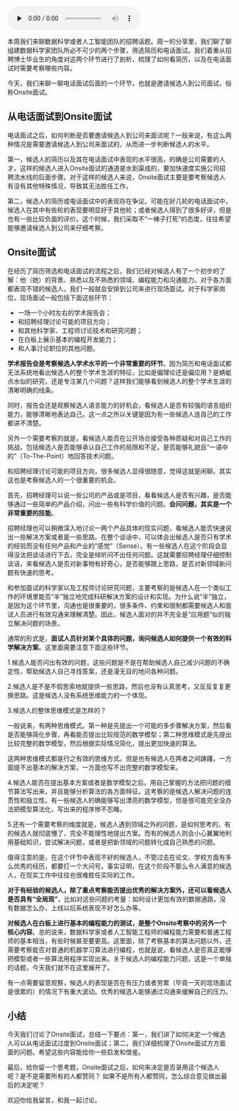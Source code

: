 <audio id="audio" title="138 | 数据科学团队养成：Onsite面试面面观" controls="" preload="none"><source id="mp3" src="https://static001.geekbang.org/resource/audio/8c/30/8c719f6840f6911a09e140b294b09630.mp3"></audio>

本周我们来聊数据科学或者人工智能团队的招聘话题。周一的分享里，我们聊了聊组建数据科学家团队所必不可少的两个步骤，筛选简历和电话面试。我们着重从招聘博士毕业生的角度对这两个环节进行了剖析，梳理了如何看简历，以及在电话面试时需要考察哪些内容。

今天，我们来聊一聊电话面试后面的一个环节，也就是邀请候选人到公司面试，俗称Onsite面试。

## 从电话面试到Onsite面试

电话面试之后，如何判断是否要邀请候选人到公司来面试呢？一般来说，有这么两种情况是需要邀请候选人到公司来面试的，从而进一步判断候选人的水平。

第一，候选人的简历以及其在电话面试中表现的水平很高，的确是公司需要的人才。这样的候选人进入Onsite面试的通道是水到渠成的，要加快速度实施公司招聘流水线的后面步骤。对于这样的候选人来说，Onsite面试主要是要考察候选人有没有其他特殊情况，导致其无法胜任工作。

第二，候选人的简历或电话面试中的表现存在争议。可能在好几轮的电话面试中，候选人在其中有些轮的表现要明显好于其他轮；或者候选人得到了很多好评，但是也有一些比较负面的评价。这个时候，我们采取不“一棒子打死”的态度，往往希望能够邀请候选人到公司来仔细考察。

## Onsite面试

在经历了简历筛选和电话面试的流程之后，我们已经对候选人有了一个初步的了解：他（她）的背景、熟悉以及不熟悉的领域、编程能力和沟通能力。对于各方面都表现不错的候选人，我们一般就会安排到公司来进行现场面试。对于科学家岗位，现场面试一般包括下面这些环节：

- 一场一个小时左右的学术报告会；
- 和招聘经理讨论可能的项目方向；
- 和其他科学家、工程师讨论技术和研究问题；
- 在白板上展示基本的编程开发能力；
- 和人事讨论职位的其他问题。

**学术报告会是考察候选人学术水平的一个非常重要的环节**。因为简历和电话面试都无法系统地看出候选人的整个学术生涯的特征，比如是偏理论还是偏应用？是蜻蜓点水似的研究，还是专注某几个问题？这样我们能够看到候选人的整个学术生涯的清晰明确的线条。

同时，报告会还是观察候选人语言能力的好机会，看候选人是否有较强的语言组织能力，能够清晰地表达自己。这一点之所以关键是因为有一些候选人连自己的工作都讲不清楚。

另外一个需要考察的就是，看候选人能否在公开场合接受各种质疑和对自己工作的挑战，包括候选人是否能够承认自己工作的局限和不足，是否能够礼貌且“一语中的”（To-The-Point）地回答技术问题。

和招聘经理讨论可能的项目方向，很多候选人显得很随意，觉得这就是闲聊。其实这也是考察候选人的一个很重要的机会。

首先，招聘经理可以说一些公司的产品或是项目，看看候选人是否有兴趣，是否能够通过一些简单的产品介绍，问出一些有科学价值的问题。**会问问题，其实是一个非常重要的技能**。

招聘经理也可以稍微深入地讨论一两个产品具体的现实问题，看候选人能否快速说出一些解决方案或者是一些思路。在整个谈话中，可以体会出候选人是否只有学术的经验而没有任何产品和产业的“感觉”（Sense）。有一些候选人在这个阶段会显得没法把谈话进行下去，完全是倾听问不出任何问题。这就需要招聘经理仔细控制谈话，来看候选人是否对新事物有好奇心，是否能够跟上思路，是否对新领域新问题有快速的思考。

和参加面试的科学家以及工程师讨论研究问题，主要考察的是候选人在一个类似工作的环境里能否“半”独立地完成科研解决方案的设计和实现。为什么说“半”独立，是因为这个环节里，沟通也是很重要的，很多条件、约束和限制都需要候选人和面试人员进行有效沟通来理解清楚。因此，候选人面对的并不完全是“应用题”似的独立解决问题的场景。

通常的形式是，**面试人员针对某个具体的问题，询问候选人如何提供一个有效的科学解决方案**。这里面需要注意下面这些环节。

1.候选人能否问出有效的问题，这些问题是不是在帮助候选人自己减少问题的不确定性，帮助候选人自己寻找答案，还是漫无目的地问各种问题。

2.候选人是不是不假思索地就提供一些思路，然后也没有认真思考，又反反复复更换思路。这是候选人没有系统思维能力的一个体现。

3.候选人的整体思维模式是怎样的？

一般说来，有两种思维模式。第一种是先提出一个可能的多步骤解决方案，然后看是否能够简化步骤，再看能否提出比较规范的数学模型；第二种思维模式是先提出比较完整的数学模型，然后根据实际情况简化，提出更加快速的算法。

这两种思维模式都是行之有效的思维方式。但是也有候选人在两者之间踌躇，一方面提不出基本的解决方案，一方面也写不出完整的数学模型来。

4.候选人能否在提出基本方案或者是数学模型之后，用自己掌握的方法把问题的细节算法写出来，并且能够分析算法的各方面特征。这考察的是候选人解决问题的连贯性和独立性。有一些候选人的确能够写出漂亮的数学模型，但是很可能完全没办法把模型算法化，写出来的程序惨不忍睹。

5.还有一个需要考察的维度就是，候选人遇到领域之外的问题，是如何思考的。有的候选人就彻底懵了，完全不能理性地提出方案。而有的候选人则会小心翼翼地利用基础知识，尝试解决问题，或者是把新领域的问题转化成自己熟悉的问题。

值得注意的是，在这个环节中表现不好的候选人，不管过去在论文、学校方面有多么优秀的经历，都要打一个大问号。事实证明，在这个阶段不那么令人满意的候选人，在现实工作中往往也很难胜任实际的工作。

**对于有经验的候选人，除了重点考察能否提出优秀的解决方案外，还可以看候选人是否具有“全局观”**，比如对这些问题的考量：如何设计更加有效的数据通路，没有数据怎么办，上线以后系统表现不好怎么办等。

**对候选人在白板上进行基本的编程能力的测试，是整个Onsite考察中的另外一个核心内容**。总的说来，数据科学家或者人工智能工程师的编程能力需要和普通工程师的基本相当，有些时候甚至要更高。这里面，除了考察基本的算法问题以外，还需要考察能否对普通的机器学习算法进行编程，也就是说，看候选人是否真正能够把模型或者一些算法用程序实现出来。关于候选人的编程能力问题，这是一个单独的话题，今天我们就不在这里展开了。

有一点需要留意观察，候选人的表现是否在有压力或者劳累（毕竟一天的现场面试是很累的）的情况下有重大波动。优秀的候选人能够通过沟通来缓解自己的压力。

## 小结

今天我们讨论了Onsite面试，总结一下要点：第一，我们讲了如何决定一个候选人可以从电话面试过度到Onsite面试；第二，我们详细梳理了Onsite面试方方面面的问题。希望这些内容能给你一些启发和借鉴。

最后，给你留一个思考题，Onsite面试之后，如何来决定是否录用这个候选人呢？是不是需要所有的人都赞同？ 如果不是所有人都赞同，怎么综合意见做出最后的决定呢？

欢迎你给我留言，和我一起讨论。


